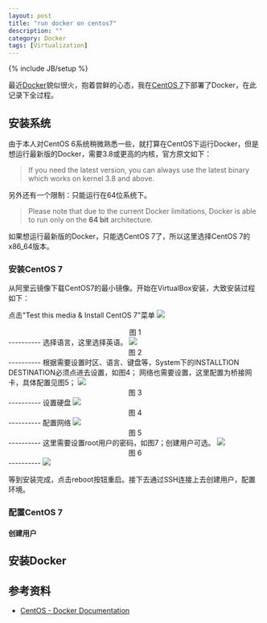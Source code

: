 ```yaml
---
layout: post
title: "run docker on centos7"
description: ""
category: Docker
tags: [Virtualization]
---
```

{% include JB/setup %}

最近[Docker](https://www.docker.com/)貌似很火，抱着尝鲜的心态，我在[CentOS 7](http://mirrors.aliyun.com/centos/7/isos/x86_64/)下部署了Docker，在此记录下全过程。

## 安装系统
由于本人对CentOS 6系统稍微熟悉一些，就打算在CentOS下运行Docker，但是想运行最新版的Docker，需要3.8或更高的内核，官方原文如下：

> If you need the latest version, you can always use the latest binary which works on kernel 3.8 and above.

另外还有一个限制：只能运行在64位系统下。

> Please note that due to the current Docker limitations, Docker is able to run only on the __64 bit__ architecture.


如果想运行最新版的Docker，只能选CentOS 7了，所以这里选择CentOS 7的x86_64版本。

### 安装CentOS 7
从阿里云镜像下载CentOS7的最小镜像。开始在VirtualBox安装，大致安装过程如下：

点击"Test this media & Install CentOS 7"菜单
<img class="imgaligncenter" src="/images/run-docker-on-centos7-step1.jpg" />
<center>图 1</center>
----------
选择语言，这里选择英语。
<img class="imgaligncenter" src="/images/run-docker-on-centos7-step2.jpg" />
<center>图 2</center>
----------
根据需要设置时区、语言、键盘等，System下的INSTALLTION DESTINATION必须点进去设置，如图4；
网络也需要设置，这里配置为桥接网卡，具体配置见图5；
<img class="imgaligncenter" src="/images/run-docker-on-centos7-step3.jpg" />
<center>图 3</center>
----------
设置硬盘
<img class="imgaligncenter" src="/images/run-docker-on-centos7-step4.jpg" />
<center>图 4</center>
----------
配置网络
<img class="imgaligncenter" src="/images/run-docker-on-centos7-step5.jpg" />
<center>图 5</center>
----------
这里需要设置root用户的密码，如图7；创建用户可选。
<img class="imgaligncenter" src="/images/run-docker-on-centos7-step6.jpg" />
<center>图 6</center>
----------
<img class="imgaligncenter" src="/images/run-docker-on-centos7-step7.jpg" />

等到安装完成，点击reboot按钮重启。接下去通过SSH连接上去创建用户，配置环境。

### 配置CentOS 7
#### 创建用户



## 安装Docker


## 参考资料

- [CentOS - Docker Documentation](https://docs.docker.com/installation/centos/)


